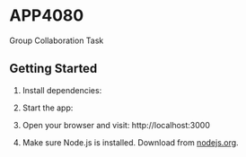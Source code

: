 # APP4080
Group Collaboration Task

## Getting Started

1. Install dependencies:

2. Start the app:

3. Open your browser and visit: http://localhost:3000

4. Make sure Node.js is installed. Download from [nodejs.org](https://nodejs.org/).
